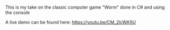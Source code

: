 This is my take on the classic computer game "Worm" done in C# and using the console

A live demo can be found here: https://youtu.be/CM_2lcWA1IU
